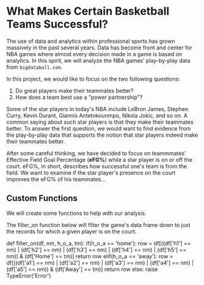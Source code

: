 # What Makes Certain Basketball Teams Successful?

The use of data and analytics within professional sports has grown massively in the past several years. Data has become front and center for NBA games where almost every decision made in a game is based on analytics. In this spirit, we will analyze the NBA games' play-by-play data from `bigdataball.com`.

In this project, we would like to focus on the two following questions:
1. Do great players make their teammates better?
2. How does a team best use a "power partnership"?

Some of the star players in today's NBA include LeBron James, Stephen Curry, Kevin Durant, Giannis Antetokounmpo, Nikola Jokic, and so on. A common saying about such star players is that they make their teammates better. To answer the first question, we would want to find evidence from the play-by-play data that supports the notion that star players indeed make their teammates better.

After some careful thinking, we have decided to focus on teammmates' Effective Field Goal Percentage (**eFG%**) while a star player is on or off the court. eFG%, in short, describes how successful one's team is from the field. We want to examine if the star player's presence on the court improves the eFG% of his teammates...

## Custom Functions
We will create some functions to help with our analysis.

The filter_on function below will filter the game's data frame down to just the records for which a given player is on the court.

def filter_on(df, nm, h_o_a, tm):
    if(h_o_a == 'home'):
        row = df[((df['h1'] == nm) | (df['h2'] == nm) | (df['h3'] == nm) | (df['h4'] == nm) | (df['h5'] == nm)) & (df['Home'] == tm)]
        return row
    elif(h_o_a == 'away'):
        row = df[((df['a1'] == nm) | (df['a2'] == nm) | (df['a3'] == nm) | (df['a4'] == nm) | (df['a5'] == nm)) & (df['Away'] == tm)]
        return row
    else:
        raise TypeError('Error')
